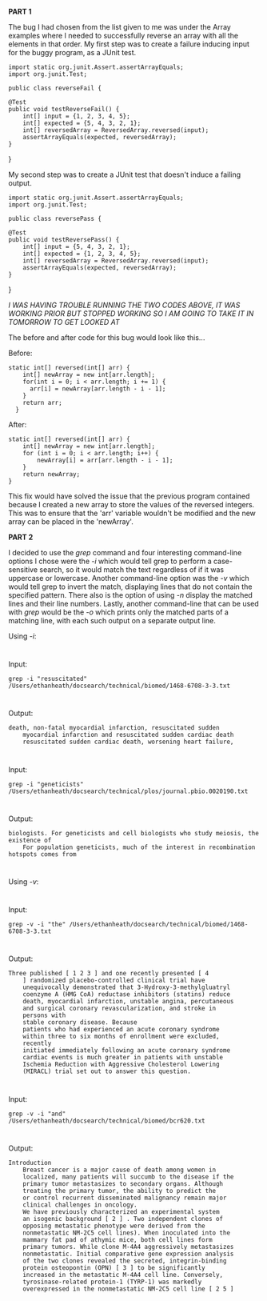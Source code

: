 **PART 1**

The bug I had chosen from the list given to me was under the Array examples where I needed to successfully reverse an array with all the elements in that order. 
My first step was to create a failure inducing input for the buggy program, as a JUnit test. 

    import static org.junit.Assert.assertArrayEquals;
    import org.junit.Test;

    public class reverseFail {

    @Test
    public void testReverseFail() {
        int[] input = {1, 2, 3, 4, 5};
        int[] expected = {5, 4, 3, 2, 1};
        int[] reversedArray = ReversedArray.reversed(input);
        assertArrayEquals(expected, reversedArray);
    }
}

My second step was to create a JUnit test that doesn't induce a failing output. 

    import static org.junit.Assert.assertArrayEquals;
    import org.junit.Test;

    public class reversePass {

    @Test
    public void testReversePass() {
        int[] input = {5, 4, 3, 2, 1};
        int[] expected = {1, 2, 3, 4, 5};
        int[] reversedArray = ReversedArray.reversed(input);
        assertArrayEquals(expected, reversedArray);
    }
}

*I WAS HAVING TROUBLE RUNNING THE TWO CODES ABOVE, IT WAS WORKING PRIOR BUT STOPPED WORKING SO I AM GOING TO TAKE IT IN TOMORROW TO GET LOOKED AT*

The before and after code for this bug would look like this...

Before:

    static int[] reversed(int[] arr) {
        int[] newArray = new int[arr.length];
        for(int i = 0; i < arr.length; i += 1) {
          arr[i] = newArray[arr.length - i - 1];
        }
        return arr;
      }
  
  After:
   
    static int[] reversed(int[] arr) {
        int[] newArray = new int[arr.length];
        for (int i = 0; i < arr.length; i++) {
            newArray[i] = arr[arr.length - i - 1];
        }
        return newArray;
    }
    
This fix would have solved the issue that the previous program contained because I created a new array to store the values of the reversed integers. This was to ensure that the 'arr' variable wouldn't be modified and the new array can be placed in the 'newArray'. 

**PART 2**

I decided to use the *grep* command and four interesting command-line options I chose were the *-i* which would tell grep to perform a case-sensitive search, so it would match the text regardless of if it was uppercase or lowercase. Another command-line option was the *-v* which would tell grep to invert the match, displaying lines that do not contain the specified pattern. There also is the option of using *-n* display the matched lines and their line numbers. Lastly, another command-line that can be used with *grep* would be the *-o* which prints only the matched parts of a matching line, with each such output on a separate output line. 

Using *-i*:
# 
Input:

    grep -i "resuscitated" /Users/ethanheath/docsearch/technical/biomed/1468-6708-3-3.txt 
#
Output:

    death, non-fatal myocardial infarction, resuscitated sudden
        myocardial infarction and resuscitated sudden cardiac death
        resuscitated sudden cardiac death, worsening heart failure,
#
Input: 

    grep -i "geneticists" /Users/ethanheath/docsearch/technical/plos/journal.pbio.0020190.txt
#
Output:

    biologists. For geneticists and cell biologists who study meiosis, the existence of
        For population geneticists, much of the interest in recombination hotspots comes from
#

Using *-v*:
#
Input:

    grep -v -i "the" /Users/ethanheath/docsearch/technical/biomed/1468-6708-3-3.txt
#
Output:

    Three published [ 1 2 3 ] and one recently presented [ 4
        ] randomized placebo-controlled clinical trial have
        unequivocally demonstrated that 3-Hydroxy-3-methylgluatryl
        coenzyme A (HMG CoA) reductase inhibitors (statins) reduce
        death, myocardial infarction, unstable angina, percutaneous
        and surgical coronary revascularization, and stroke in
        persons with 
        stable coronary disease. Because
        patients who had experienced an acute coronary syndrome
        within three to six months of enrollment were excluded,
        recently 
        initiated immediately following an acute coronary syndrome
        cardiac events is much greater in patients with unstable
        Ischemia Reduction with Aggressive Cholesterol Lowering
        (MIRACL) trial set out to answer this question.
#
Input:

    grep -v -i "and" /Users/ethanheath/docsearch/technical/biomed/bcr620.txt
#
Output:

    Introduction
        Breast cancer is a major cause of death among women in
        localized, many patients will succumb to the disease if the
        primary tumor metastasizes to secondary organs. Although
        treating the primary tumor, the ability to predict the
        or control recurrent disseminated malignancy remain major
        clinical challenges in oncology.
        We have previously characterized an experimental system
        an isogenic background [ 2 ] . Two independent clones of
        opposing metastatic phenotype were derived from the
        nonmetastatic NM-2C5 cell lines). When inoculated into the
        mammary fat pad of athymic mice, both cell lines form
        primary tumors. While clone M-4A4 aggressively metastasizes
        nonmetastatic. Initial comparative gene expression analysis
        of the two clones revealed the secreted, integrin-binding
        protein osteopontin (OPN) [ 3 ] to be significantly
        increased in the metastatic M-4A4 cell line. Conversely,
        tyrosinase-related protein-1 (TYRP-1) was markedly
        overexpressed in the nonmetastatic NM-2C5 cell line [ 2 5 ]
